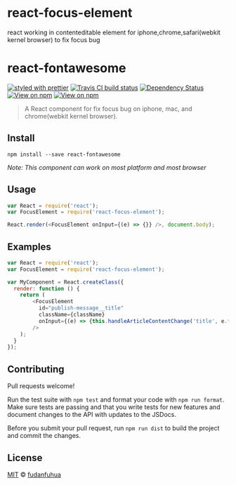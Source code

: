 # react-focus-element
react working in contenteditable element for iphone,chrome,safari(webkit kernel browser) to fix focus bug


# react-fontawesome

[![styled with prettier](https://img.shields.io/badge/styled_with-prettier-ff69b4.svg)](https://github.com/prettier/prettier)
[![Travis CI build status](https://img.shields.io/travis/danawoodman/react-fontawesome.svg)](https://travis-ci.org/danawoodman/react-fontawesome)
[![Dependency Status](https://img.shields.io/david/danawoodman/react-fontawesome.svg)](https://david-dm.org/danawoodman/react-fontawesome)
[![View on npm](https://img.shields.io/npm/dm/react-fontawesome.svg)](https://www.npmjs.com/package/react-fontawesome)
[![View on npm](https://img.shields.io/npm/v/react-fontawesome.svg)](https://www.npmjs.com/package/react-fontawesome)

> A React component for fix focus bug on iphone, mac, and chrome(webkit kernel browser).


## Install

```
npm install --save react-fontawesome
```

*Note: This component can work on most platform and most browser*

## Usage

```js
var React = require('react');
var FocusElement = require('react-focus-element');

React.render(<FocusElement onInput={(e) => {}} />, document.body);
```

## Examples

```js
var React = require('react');
var FocusElement = require('react-focus-element');

var MyComponent = React.createClass({
  render: function () {
    return (
        <FocusElement
          id="publish-message__title"
          className={className}
          onInput={(e) => {this.handleArticleContentChange('title', e.target)}}
        />
    );
  }
});
```

## Contributing

Pull requests welcome! 

Run the test suite with `npm test` and format your code with `npm run format`. Make sure tests are passing and that you write tests for new features and document changes to the API with updates to the JSDocs.

Before you submit your pull request, run `npm run dist` to build the project and commit the changes.


## License

[MIT](license) &copy; [fudanfuhua][author]


[author]: https://github.com/fudanfuhua
